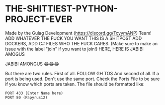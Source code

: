 # THE-SHITTIEST-PYTHON-PROJECT-EVER
Made by the Gulag Development (https://discord.gg/TcyymANP) Team!
ADD WHATEVER THE FUCK YOU WANT
THIS IS A SHITPOST
ADD DOCKERS, ADD C# FILES WHO THE FUCK CARES.
(Make sure to make an issue with the label "join" if you want to join!)
HERE, HERE IS JABIBI AMOGUS

JABIBI AMONGUS 😂😂😂


But there are two rules.
First of all. FOLLOW GH TOS
And second of all. If a port is being used. Don't use the same port.
Check the Ports File to be sure if you know which ports are taken.
The file should be formatted like:
```
PORT 433 (Enter Name here)
PORT 80 (Papyrus12)
```
